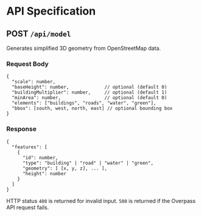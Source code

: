 # API Specification

## POST `/api/model`

Generates simplified 3D geometry from OpenStreetMap data.

### Request Body
```
{
  "scale": number,
  "baseHeight": number,             // optional (default 0)
  "buildingMultiplier": number,     // optional (default 1)
  "minArea": number,                // optional (default 0)
  "elements": ["buildings", "roads", "water", "green"],
  "bbox": [south, west, north, east] // optional bounding box
}
```

### Response
```
{
  "features": [
    {
      "id": number,
      "type": "building" | "road" | "water" | "green",
      "geometry": [ [x, y, z], ... ],
      "height": number
    }
  ]
}
```

HTTP status `400` is returned for invalid input.
`500` is returned if the Overpass API request fails.
